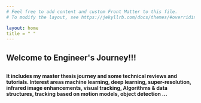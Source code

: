 ```yaml
---
# Feel free to add content and custom Front Matter to this file.
# To modify the layout, see https://jekyllrb.com/docs/themes/#overriding-theme-defaults

layout: home
title = " "
---
```


<h2>Welcome to Engineer's Journey!!!<h2>

<p style="font-size:65%;">
It includes my master thesis journey and some technical
reviews and tutorials. Interest areas machine learning, deep learning,
super-resolution, infrared image enhancements, visual tracking, Algorithms &
data structures, tracking based on motion models, object detection ...
</p>
